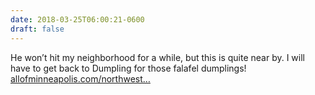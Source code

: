 ```yaml
---
date: 2018-03-25T06:00:21-0600
draft: false
---
```




He won’t hit my neighborhood for a while, but this is quite near by. I will have to get back to Dumpling for those falafel dumplings! [allofminneapolis.com/northwest…](https://allofminneapolis.com/northwestern-hiawatha-db5360682f84)



